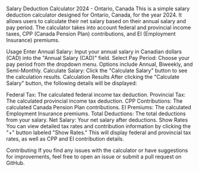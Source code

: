 Salary Deduction Calculator 2024 - Ontario, Canada
This is a simple salary deduction calculator designed for Ontario, Canada, for the year 2024. It allows users to calculate their net salary based on their annual salary and pay period. The calculator takes into account federal and provincial income taxes, CPP (Canada Pension Plan) contributions, and EI (Employment Insurance) premiums.

Usage
Enter Annual Salary: Input your annual salary in Canadian dollars (CAD) into the "Annual Salary (CAD)" field.
Select Pay Period: Choose your pay period from the dropdown menu. Options include Annual, Biweekly, and Semi-Monthly.
Calculate Salary: Click the "Calculate Salary" button to see the calculation results.
Calculation Results
After clicking the "Calculate Salary" button, the following details will be displayed:

Federal Tax: The calculated federal income tax deduction.
Provincial Tax: The calculated provincial income tax deduction.
CPP Contributions: The calculated Canada Pension Plan contributions.
EI Premiums: The calculated Employment Insurance premiums.
Total Deductions: The total deductions from your salary.
Net Salary: Your net salary after deductions.
Show Rates
You can view detailed tax rates and contribution information by clicking the "+" button labeled "Show Rates." This will display federal and provincial tax rates, as well as CPP and EI contribution details.

Contributing
If you find any issues with the calculator or have suggestions for improvements, feel free to open an issue or submit a pull request on GitHub.

